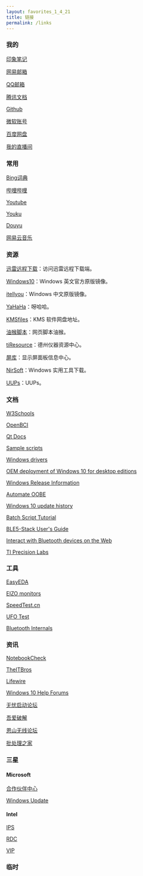 ```yaml
---
layout: favorites_1_4_21
title: 链接
permalink: /links
---
```


### 我的 
[印象笔记](https://app.yinxiang.com/Login.action) 

[网易邮箱](https://mail.163.com) 

[QQ邮箱](https://mail.qq.com) 

[腾讯文档](https://docs.qq.com/desktop) 

[Github](https://github.com) 

[微软账号](https://account.microsoft.com) 

[百度网盘](https://pan.baidu.com) 

[我的直播间](https://live.bilibili.com/21976257?visit_id=4kqkjd0iwdm0) 

### 常用 
[Bing词典](https://www.bing.com/dict) 

[哔哩哔哩](http://www.bilibili.com) 

[Youtube](https://www.youtube.com) 

[Youku](https://youku.com) 

[Douyu](https://douyu.com) 

[网易云音乐](https://music.163.com) 

### 资源 
[迅雷远程下载](https://yuancheng.xunlei..com)：访问迅雷远程下载端。

[Windows10](https://www.microsoft.com/en-us/software-download/windows10)：Windows 英文官方原版镜像。

[itellyou](https://next.itellyou.cn)：Windows 中文原版镜像。

[YaHaHa](https://yahaha-git.github.io)：呀哈哈。

[KMSfiles](https://www.solidfiles.com/folder/bd7165a0d4)：KMS 软件网盘地址。

[油猴脚本](https://greasyfork.org/zh-CN)：网页脚本油猴。

[tiResource](http://dev.ti.com)：德州仪器资源中心。

[屏库](https://www.panelook.cn)：显示屏面板信息中心。

[NirSoft](https://www.nirsoft.net)：Windows 实用工具下载。

[UUPs](https://uupdump.ml)：UUPs。

### 文档 
[W3Schools](https://www.w3schools.com) 

[OpenBCI](http://docs.leconiot.com) 

[Qt Docs](https://doc.qt.io) 

[Sample scripts](https://docs.microsoft.com/en-us/windows-hardware/manufacture/desktop/windows-deployment-sample-scripts-sxs) 

[Windows drivers](https://docs.microsoft.com/zh-cn/windows-hardware/drivers) 

[OEM deployment of Windows 10 for desktop editions](https://docs.microsoft.com/en-us/windows-hardware/manufacture/desktop/oem-deployment-of-windows-10-for-desktop-editions) 

[Windows Release Information](https://docs.microsoft.com/en-us/windows/release-information) 

[Automate OOBE](https://docs.microsoft.com/en-us/windows-hardware/customize/desktop/automate-oobe) 

[Windows 10 update history](https://support.microsoft.com/en-us/help/4555932) 

[Batch Script Tutorial](https://www.tutorialspoint.com/batch_script/index.htm) 

[BLE5-Stack User's Guide](https://dev.ti.com/tirex/content/simplelink_cc2640r2_sdk_4_20_00_04/docs/ble5stack/ble_user_guide/html/ble-stack-5.x-guide/index-cc2640.html) 

[Interact with Bluetooth devices on the Web](https://developers.google.com/web/updates/2015/07/interact-with-ble-devices-on-the-web?hl=en) 

[TI Precision Labs](https://training.ti.com/zh-tw/ti-precision-labs-overview?context=1139747) 

### 工具 
[EasyEDA](https://easyeda.com) 

[EIZO monitors](https://www.eizo.hu/monitor-test) 

[SpeedTest.cn](https://www.speedtest.cn) 

[UFO Test](https://www.testufo.com) 

[Bluetooth Internals](edge://bluetooth-internals) 

### 资讯 
[NotebookCheck](https://www.notebookcheck.net) 

[TheITBros](https://theitbros.com) 

[Lifewire](https://www.lifewire.com) 

[Windows 10 Help Forums](https://www.tenforums.com) 

[无忧启动论坛](http://bbs.wuyou.net/forum.php) 

[吾爱破解](https://www.52pojie.cn) 

[恩山无线论坛](https://www.right.com.cn/forum) 

[批处理之家](http://bbs.bathome.net/index.php) 

### 三星 
#### Microsoft 
[合作伙伴中心](https://partner.microsoft.com/zh-cn/dashboard/hardware?newSearch=false) 

[Windows Update](https://partner.microsoft.com/en-us/dashboard/hardware) 

#### Intel 
[IPS](https://premiersupport.intel.com) 

[RDC](https://www.intel.com/content/www/us/en/design/resource-design-center.html) 

[VIP](https://platformsw.intel.com) 

### 临时 
